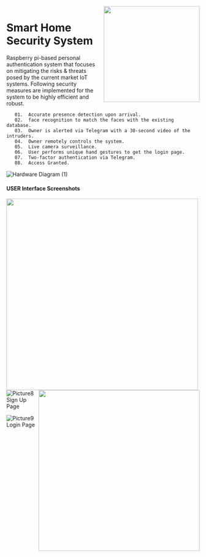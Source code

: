       
 
 <img src="https://user-images.githubusercontent.com/75357109/147855382-7a0abc29-a7c7-4e31-93dc-ef4fac4a9e2a.png" align="right" width="250" >  

# Smart Home Security System

  
  

   Raspberry pi-based personal authentication system that focuses on mitigating the risks & threats posed by the current market IoT systems. Following security measures are implemented for the system to be highly efficient and robust.  

       01.	Accurate presence detection upon arrival.
       02.	face recognition to match the faces with the existing database.
       03.	Owner is alerted via Telegram with a 30-second video of the intruders. 
       04.  Owner remotely controls the system.
       05.  Live camera surveillance.
       06.	User performs unique hand gestures to get the login page.
       07.	Two-factor authentication via Telegram.
       08.	Access Granted.

![Hardware Diagram (1)](https://user-images.githubusercontent.com/75357109/147855576-f17f645d-e4e9-4b6f-967f-9181152a6dc0.jpg)

#### USER Interface Screenshots

<img src="https://user-images.githubusercontent.com/75357109/147855678-00df40d8-eb65-481e-a77b-3579aa8f2dd3.png" align="left" width="500">   <img src="https://user-images.githubusercontent.com/75357109/147855702-048be9ea-2e17-466e-9465-1e1d62e91464.png" align="right" width="420">

  
  
![Picture8](https://user-images.githubusercontent.com/75357109/147855823-79651126-9b00-40b0-b393-80ff9eb5fc9f.png)  
   Sign Up Page  

   ![Picture9](https://user-images.githubusercontent.com/75357109/147855835-57ebd0e7-876c-439f-8fd3-cb6a010cfc7d.png)  
    Login Page
